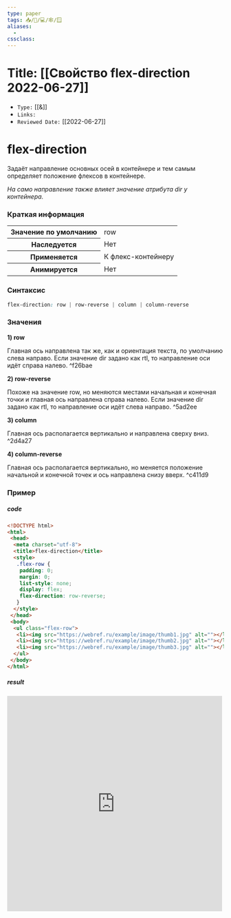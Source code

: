 ```yaml
---
type: paper
tags: 📥️/📜️/💻/🕸/🪟
aliases:
  - 
cssclass: 
---
```




# Title: **[[Свойство flex-direction 2022-06-27]]**
- `Type:` [[&]]
- `Links:`
- `Reviewed Date:` [[2022-06-27]]

# flex-direction

Задаёт направление основных осей в контейнере и тем самым определяет положение флексов в контейнере.

_На само направление также влияет значение атрибута dir у контейнера._

### Краткая информация
<table>
	<tbody>
		<tr>
			<th>Значение по умолчанию</th>
			<td>row</td>
		</tr>
		<tr>
			<th>Наследуется</th>
			<td>Нет</td>
		</tr>
		<tr>
			<th>Применяется</th>
			<td>К флекс-контейнеру</td>
		</tr>
		<tr>
			<th>Анимируется</th>
			<td>Нет</td>
		</tr>
	</tbody>
</table>

### Синтаксис
```css
flex-direction: row | row-reverse | column | column-reverse
```

### Значения
__1) row__

Главная ось направлена так же, как и ориентация текста, по умолчанию слева направо. Если значение dir задано как rtl, то направление оси идёт справа налево. ^f26bae

__2) row-reverse__

Похоже на значение row, но меняются местами начальная и конечная точки и главная ось направлена справа налево. Если значение dir задано как rtl, то направление оси идёт слева направо. ^5ad2ee

__3) column__

Главная ось располагается вертикально и направлена сверху вниз. ^2d4a27

__4) column-reverse__

Главная ось располагается вертикально, но меняется положение начальной и конечной точек и ось направлена снизу вверх. ^c411d9

### Пример
##### code
```html
<!DOCTYPE html>
<html>
 <head>
  <meta charset="utf-8">
  <title>flex-direction</title>
  <style>
   .flex-row {
    padding: 0;
    margin: 0;
    list-style: none;
    display: flex;
    flex-direction: row-reverse;
   }
  </style>
 </head>
 <body>
  <ul class="flex-row">
   <li><img src="https://webref.ru/example/image/thumb1.jpg" alt=""></li>
   <li><img src="https://webref.ru/example/image/thumb2.jpg" alt=""></li>
   <li><img src="https://webref.ru/example/image/thumb3.jpg" alt=""></li>
  </ul> 
 </body>
</html>
```

##### result
<iframe src="http://localhost:50000/flex-direction.html" style="background: white; border: none; width: 500px; height: 500px;"/></iframe>

